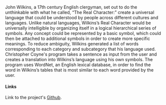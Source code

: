 John Wilkins, a 17th century English clergyman, set out to do the unthinkable with what he called, “The Real Character:” create a universal language that could be understood by people across different cultures and languages. Unlike natural languages, Wilkins’s Real Character would be universally intelligible by organizing itself in a logical hierarchical series of symbols. Any concept could be represented by a basic symbol, which could then be attached to additional symbols in order to create more specific meanings. To reduce ambiguity, Wilkins generated a list of words corresponding to each category and subcategory that his language used. Christopher Coyne's program takes a sentence as input from the user and creates a translation into Wilkins’s language using his own symbols. The program uses WordNet, an English lexical database, in order to find the word in Wilkins’s tables that is most similar to each word provided by the user.

#### Links

Link to the project's [Github](https://github.com/christopher-coyne/wilkins_sentence).
